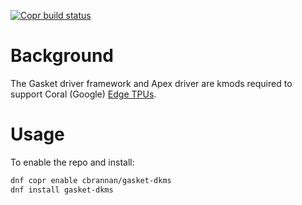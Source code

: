 [![Copr build status](https://copr.fedorainfracloud.org/coprs/cbrannan/gasket-dkms/package/gasket-dkms/status_image/last_build.png)](https://copr.fedorainfracloud.org/coprs/cbrannan/gasket-dkms/package/gasket-dkms/)

# Background
The Gasket driver framework and Apex driver are kmods required to support Coral (Google) [Edge TPUs](https://coral.ai/).

# Usage
To enable the repo and install:
```Bash
dnf copr enable cbrannan/gasket-dkms
dnf install gasket-dkms
```
